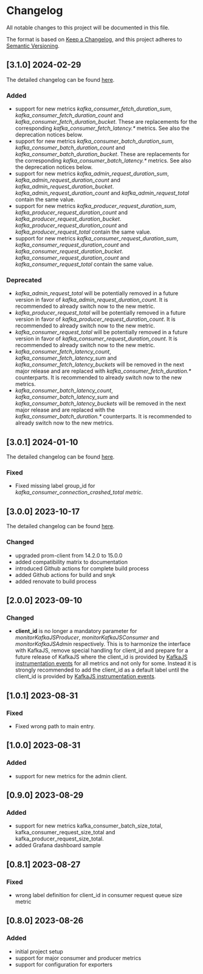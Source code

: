 # Changelog

All notable changes to this project will be documented in this file.

The format is based on [Keep a Changelog](https://keepachangelog.com/en/1.1.0/),
and this project adheres to [Semantic Versioning](https://semver.org/spec/v2.0.0.html).

## [3.1.0] 2024-02-29

The detailed changelog can be found [here](https://github.com/christiangalsterer/kafkajs-prometheus-exporter/compare/v3.0.1...v3.1.0).

### Added

- support for new metrics _kafka_consumer_fetch_duration_sum_, _kafka_consumer_fetch_duration_count_ and _kafka_consumer_fetch_duration_bucket_. These are replacements for the corresponding _kafka_consumer_fetch_latency.*_ metrics. See also the deprecation notices below.
- support for new metrics _kafka_consumer_batch_duration_sum_, _kafka_consumer_batch_duration_count_ and _kafka_consumer_batch_duration_bucket_. These are replacements for the corresponding _kafka_consumer_batch_latency.*_ metrics. See also the deprecation notices below.
- support for new metrics _kafka_admin_request_duration_sum_, _kafka_admin_request_duration_count_ and _kafka_admin_request_duration_bucket_. _kafka_admin_request_duration_count_ and _kafka_admin_request_total_ contain the same value.
- support for new metrics _kafka_producer_request_duration_sum_, _kafka_producer_request_duration_count_ and _kafka_producer_request_duration_bucket_. _kafka_producer_request_duration_count_ and _kafka_producer_request_total_ contain the same value.
- support for new metrics _kafka_consumer_request_duration_sum_, _kafka_consumer_request_duration_count_ and _kafka_consumer_request_duration_bucket_. _kafka_consumer_request_duration_count_ and _kafka_consumer_request_total_ contain the same value.

### Deprecated

- _kafka_admin_request_total_ will be potentially removed in a future version in favor of _kafka_admin_request_duration_count_. It is recommended to already switch now to the new metric.
- _kafka_producer_request_total_ will be potentially removed in a future version in favor of _kafka_producer_request_duration_count_. It is recommended to already switch now to the new metric.
- _kafka_consumer_request_total_ will be potentially removed in a future version in favor of _kafka_consumer_request_duration_count_. It is recommended to already switch now to the new metric.
- _kafka_consumer_fetch_latency_count_, _kafka_consumer_fetch_latency_sum_ and _kafka_consumer_fetch_latency_buckets_ will be removed in the next major release and are replaced with _kafka_consumer_fetch_duration.*_ counterparts. It is recommended to already switch now to the new metrics.
- _kafka_consumer_batch_latency_count_, _kafka_consumer_batch_latency_sum_ and _kafka_consumer_batch_latency_buckets_ will be removed in the next major release and are replaced with the _kafka_consumer_batch_duration.*_ counterparts. It is recommended to already switch now to the new metrics.

## [3.0.1] 2024-01-10

The detailed changelog can be found [here](https://github.com/christiangalsterer/kafkajs-prometheus-exporter/compare/v3.0.0...v3.0.1).

### Fixed

- Fixed missing label group_id for _kafka_consumer_connection_crashed_total metric_.

## [3.0.0] 2023-10-17

The detailed changelog can be found [here](https://github.com/christiangalsterer/kafkajs-prometheus-exporter/compare/v2.0.0...v3.0.0).

### Changed

- upgraded prom-client from 14.2.0 to 15.0.0
- added compatibility matrix to documentation
- introduced Github actions for complete build process
- added Github actions for build and snyk
- added renovate to build process

## [2.0.0] 2023-09-10

### Changed

- **client_id** is no longer a mandatory parameter for _monitorKafkaJSProducer_, _monitorKafkaJSConsumer_ and _monitorKafkaJSAdmin_ respectively. This is to harmonize the interface with KafkaJS, remove special handling for client_id and prepare for a future release of KafkaJS where the client_id is provided by [KafkaJS instrumentation events](https://kafka.js.org/docs/instrumentation-events) for all metrics and not only for some. Instead it is strongly recommended to add the client_id as a default label until the client_id is provided by [KafkaJS instrumentation events](https://kafka.js.org/docs/instrumentation-events).

## [1.0.1] 2023-08-31

### Fixed

- Fixed wrong path to main entry.

## [1.0.0] 2023-08-31

### Added

- support for new metrics for the admin client.

## [0.9.0] 2023-08-29

### Added

- support for new metrics kafka_consumer_batch_size_total, kafka_consumer_request_size_total and kafka_producer_request_size_total.
- added Grafana dashboard sample

## [0.8.1] 2023-08-27

### Fixed

- wrong label definition for client_id in consumer request queue size metric

## [0.8.0] 2023-08-26

### Added

- initial project setup
- support for major consumer and producer metrics
- support for configuration for exporters
